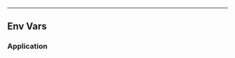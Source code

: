 <!-- Space: Projects -->
<!-- Parent: GHQProjectManager -->
<!-- Title: EnvVars GHQProjectManager -->
<!-- Label: GHQProjectManager -->
<!-- Label: Project -->
<!-- Label: EnvVars -->
<!-- Include: disclaimer.md -->
<!-- Include: ac:toc -->

---

## Env Vars

### Application
